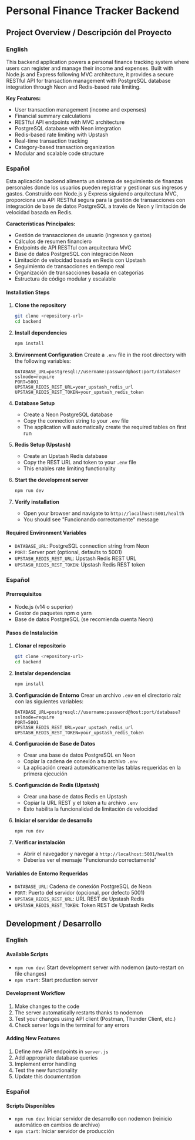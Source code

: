 # Personal Finance Tracker Backend

## Project Overview / Descripción del Proyecto

### English
This backend application powers a personal finance tracking system where users can register and manage their income and expenses. Built with Node.js and Express following MVC architecture, it provides a secure RESTful API for transaction management with PostgreSQL database integration through Neon and Redis-based rate limiting.

**Key Features:**
- User transaction management (income and expenses)
- Financial summary calculations
- RESTful API endpoints with MVC architecture
- PostgreSQL database with Neon integration
- Redis-based rate limiting with Upstash
- Real-time transaction tracking
- Category-based transaction organization
- Modular and scalable code structure

### Español
Esta aplicación backend alimenta un sistema de seguimiento de finanzas personales donde los usuarios pueden registrar y gestionar sus ingresos y gastos. Construido con Node.js y Express siguiendo arquitectura MVC, proporciona una API RESTful segura para la gestión de transacciones con integración de base de datos PostgreSQL a través de Neon y limitación de velocidad basada en Redis.

**Características Principales:**
- Gestión de transacciones de usuario (ingresos y gastos)
- Cálculos de resumen financiero
- Endpoints de API RESTful con arquitectura MVC
- Base de datos PostgreSQL con integración Neon
- Limitación de velocidad basada en Redis con Upstash
- Seguimiento de transacciones en tiempo real
- Organización de transacciones basada en categorías
- Estructura de código modular y escalable

#### Installation Steps

1. **Clone the repository**
   ```bash
   git clone <repository-url>
   cd backend
   ```

2. **Install dependencies**
   ```bash
   npm install
   ```

3. **Environment Configuration**
   Create a `.env` file in the root directory with the following variables:
   ```env
   DATABASE_URL=postgresql://username:password@host:port/database?sslmode=require
   PORT=5001
   UPSTASH_REDIS_REST_URL=your_upstash_redis_url
   UPSTASH_REDIS_REST_TOKEN=your_upstash_redis_token
   ```

4. **Database Setup**
   - Create a Neon PostgreSQL database
   - Copy the connection string to your `.env` file
   - The application will automatically create the required tables on first run

5. **Redis Setup (Upstash)**
   - Create an Upstash Redis database
   - Copy the REST URL and token to your `.env` file
   - This enables rate limiting functionality

6. **Start the development server**
   ```bash
   npm run dev
   ```

7. **Verify installation**
   - Open your browser and navigate to `http://localhost:5001/health`
   - You should see "Funcionando correctamente" message

#### Required Environment Variables
- `DATABASE_URL`: PostgreSQL connection string from Neon
- `PORT`: Server port (optional, defaults to 5001)
- `UPSTASH_REDIS_REST_URL`: Upstash Redis REST URL
- `UPSTASH_REDIS_REST_TOKEN`: Upstash Redis REST token

### Español

#### Prerrequisitos
- Node.js (v14 o superior)
- Gestor de paquetes npm o yarn
- Base de datos PostgreSQL (se recomienda cuenta Neon)

#### Pasos de Instalación

1. **Clonar el repositorio**
   ```bash
   git clone <repository-url>
   cd backend
   ```

2. **Instalar dependencias**
   ```bash
   npm install
   ```

3. **Configuración de Entorno**
   Crear un archivo `.env` en el directorio raíz con las siguientes variables:
   ```env
   DATABASE_URL=postgresql://username:password@host:port/database?sslmode=require
   PORT=5001
   UPSTASH_REDIS_REST_URL=your_upstash_redis_url
   UPSTASH_REDIS_REST_TOKEN=your_upstash_redis_token
   ```

4. **Configuración de Base de Datos**
   - Crear una base de datos PostgreSQL en Neon
   - Copiar la cadena de conexión a tu archivo `.env`
   - La aplicación creará automáticamente las tablas requeridas en la primera ejecución

5. **Configuración de Redis (Upstash)**
   - Crear una base de datos Redis en Upstash
   - Copiar la URL REST y el token a tu archivo `.env`
   - Esto habilita la funcionalidad de limitación de velocidad

6. **Iniciar el servidor de desarrollo**
   ```bash
   npm run dev
   ```

7. **Verificar instalación**
   - Abrir el navegador y navegar a `http://localhost:5001/health`
   - Deberías ver el mensaje "Funcionando correctamente"

#### Variables de Entorno Requeridas
- `DATABASE_URL`: Cadena de conexión PostgreSQL de Neon
- `PORT`: Puerto del servidor (opcional, por defecto 5001)
- `UPSTASH_REDIS_REST_URL`: URL REST de Upstash Redis
- `UPSTASH_REDIS_REST_TOKEN`: Token REST de Upstash Redis

## Development / Desarrollo

### English

#### Available Scripts
- `npm run dev`: Start development server with nodemon (auto-restart on file changes)
- `npm start`: Start production server

#### Development Workflow
1. Make changes to the code
2. The server automatically restarts thanks to nodemon
3. Test your changes using API client (Postman, Thunder Client, etc.)
4. Check server logs in the terminal for any errors

#### Adding New Features
1. Define new API endpoints in `server.js`
2. Add appropriate database queries
3. Implement error handling
4. Test the new functionality
5. Update this documentation

### Español

#### Scripts Disponibles
- `npm run dev`: Iniciar servidor de desarrollo con nodemon (reinicio automático en cambios de archivo)
- `npm start`: Iniciar servidor de producción